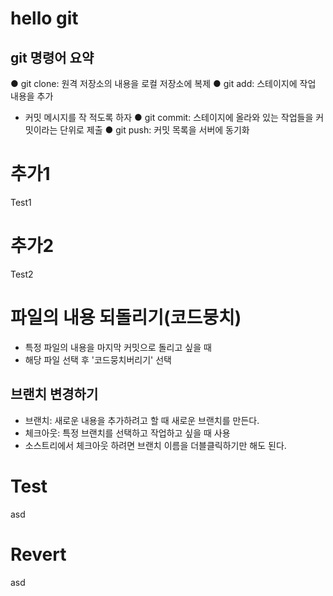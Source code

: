 # hello git

## git 명령어 요약

● git clone: 원격 저장소의 내용을 로컬 저장소에 복제
● git add: 스테이지에 작업 내용을 추가
  - 커밋 메시지를 작 적도록 하자
● git commit: 스테이지에 올라와 있는 작업들을 커밋이라는 단위로 제출
● git push: 커밋 목록을 서버에 동기화

# 추가1
Test1

# 추가2
Test2


# 파일의 내용 되돌리기(코드뭉치)
- 특정 파일의 내용을 마지막 커밋으로 돌리고 싶을 때
- 해당 파일 선택 후 '코드뭉치버리기' 선택

## 브랜치 변경하기
- 브랜치: 새로운 내용을 추가하려고 할 때 새로운 브랜치를 만든다.
- 체크아웃: 특정 브랜치를 선택하고 작업하고 싶을 때 사용
- 소스트리에서 체크아웃 하려면 브랜치 이름을 더블클릭하기만 해도 된다.

# Test
asd

# Revert
asd
